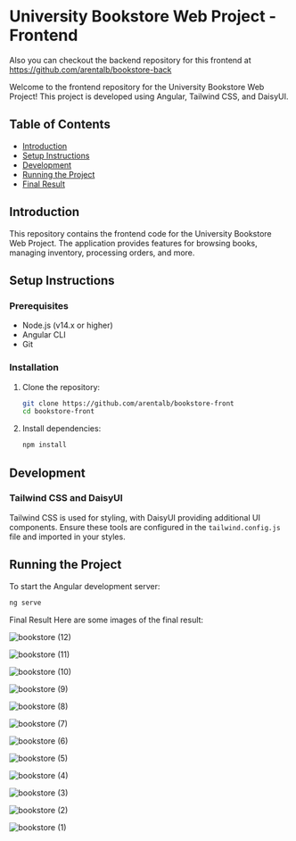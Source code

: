 # University Bookstore Web Project - Frontend
Also you can checkout the backend repository for this frontend at https://github.com/arentalb/bookstore-back

Welcome to the frontend repository for the University Bookstore Web Project! This project is developed using Angular,
Tailwind CSS, and DaisyUI.

## Table of Contents

- [Introduction](#introduction)
- [Setup Instructions](#setup-instructions)
- [Development](#development)
- [Running the Project](#running-the-project)
- [Final Result](#final-result)


## Introduction

This repository contains the frontend code for the University Bookstore Web Project. The application provides features
for browsing books, managing inventory, processing orders, and more.

## Setup Instructions

### Prerequisites

- Node.js (v14.x or higher)
- Angular CLI
- Git

### Installation

1. Clone the repository:
    ```bash
    git clone https://github.com/arentalb/bookstore-front
    cd bookstore-front
    ```
2. Install dependencies:
    ```bash
    npm install
    ```

## Development

### Tailwind CSS and DaisyUI

Tailwind CSS is used for styling, with DaisyUI providing additional UI components. Ensure these tools are configured in
the `tailwind.config.js` file and imported in your styles.

## Running the Project

To start the Angular development server:

```bash
ng serve
```

Final Result
Here are some images of the final result:


![bookstore (12)](https://github.com/arentalb/bookstore-front/assets/70669302/b9f10d84-4106-4445-becb-68c6b9837423)

![bookstore (11)](https://github.com/arentalb/bookstore-front/assets/70669302/85b200e9-82b5-44d7-9069-8c93c3b4a961)

![bookstore (10)](https://github.com/arentalb/bookstore-front/assets/70669302/02b60070-3798-48c1-bf31-d90132adb94c)

![bookstore (9)](https://github.com/arentalb/bookstore-front/assets/70669302/89e51c03-98ec-4d86-955c-9bcaa1c600e9)

![bookstore (8)](https://github.com/arentalb/bookstore-front/assets/70669302/96f2b189-a24f-4024-bac8-7d16e077dad0)

![bookstore (7)](https://github.com/arentalb/bookstore-front/assets/70669302/377c83ff-6bb5-4335-9811-93bb8b9308f0)

![bookstore (6)](https://github.com/arentalb/bookstore-front/assets/70669302/14375ec3-2eed-4c90-9c7c-e6525e977128)

![bookstore (5)](https://github.com/arentalb/bookstore-front/assets/70669302/cf03a034-2a38-42a3-8425-80cb597bdc21)

![bookstore (4)](https://github.com/arentalb/bookstore-front/assets/70669302/9cbf5937-ec8b-4901-a209-7f1d3b5ad551)

![bookstore (3)](https://github.com/arentalb/bookstore-front/assets/70669302/fbbf7a36-8729-487f-afeb-8ae67deda3c0)

![bookstore (2)](https://github.com/arentalb/bookstore-front/assets/70669302/b2a4f7dc-a8b9-42bf-8e7b-739c0318d3a8)

![bookstore (1)](https://github.com/arentalb/bookstore-front/assets/70669302/3db62580-fc43-4ad7-9b98-4a0710a137ec)
















